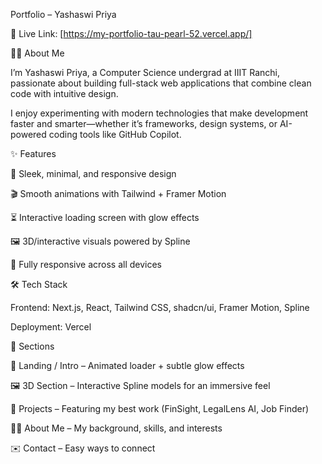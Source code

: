 Portfolio – Yashaswi Priya

🔗 Live Link: [https://my-portfolio-tau-pearl-52.vercel.app/]

👩‍💻 About Me

I’m Yashaswi Priya, a Computer Science undergrad at IIIT Ranchi, passionate about building full-stack web applications that combine clean code with intuitive design.

I enjoy experimenting with modern technologies that make development faster and smarter—whether it’s frameworks, design systems, or AI-powered coding tools like GitHub Copilot.

✨ Features

🎨 Sleek, minimal, and responsive design

🎬 Smooth animations with Tailwind + Framer Motion

⏳ Interactive loading screen with glow effects

🖼️ 3D/interactive visuals powered by Spline

📱 Fully responsive across all devices

🛠️ Tech Stack

Frontend: Next.js, React, Tailwind CSS, shadcn/ui, Framer Motion, Spline

Deployment: Vercel

📌 Sections

🚀 Landing / Intro – Animated loader + subtle glow effects

🖼️ 3D Section – Interactive Spline models for an immersive feel

💼 Projects – Featuring my best work (FinSight, LegalLens AI, Job Finder)

🙋‍♀️ About Me – My background, skills, and interests

✉️ Contact – Easy ways to connect

